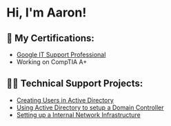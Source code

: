<h1>Hi, I'm Aaron! 
 
  
<h2>📄 My Certifications:</h2>

- [Google IT Support Professional](https://coursera.org/share/ff169b7007b160275ae64d60fee0b074)
- Working on CompTIA A+ 

<h2>👨‍💻 Technical Support Projects:</h2>

- [Creating Users in Active Directory](https://github.com/aaronglazier30/ActiveDirectoryHomeLab/tree/main)
- [Using Active Directory to setup a Domain Controller](https://github.com/aaronglazier30/ActiveDirectoryHomeLab/tree/main)
- [Setting up a Internal Network Infrastructure](https://github.com/aaronglazier30/ActiveDirectoryHomeLab/tree/main)

